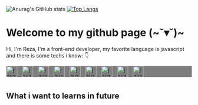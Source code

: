 ![Anurag's GitHub stats](https://github-readme-stats.vercel.app/api?username=womoboy&show_icons=true&theme=nord)
[![Top Langs](https://github-readme-stats.vercel.app/api/top-langs/?username=womoboy&layout=compact&theme=nord)](https://github.com/womoboy)

# Welcome to my github page (~˘▾˘)~
Hi, I'm Reza, I'm a front-end developer, my favorite language is javascript and there is some techs i know: 👇 

<div style="display:flex; width:100%; background-color:rgba(0,0,0,0.5);">
    <img style="padding-right:10px;" align="left" width="30px" alt="javascript log" src="https://cdn.worldvectorlogo.com/logos/javascript-1.svg">
    <img style="padding-right:10px;" align="left" width="30px" alt="javascript log" src="https://cdn.worldvectorlogo.com/logos/html-1.svg">
    <img style="padding-right:10px;" align="left" width="30px" alt="javascript log" src="https://cdn.worldvectorlogo.com/logos/css-3.svg">
    <img style="padding-right:10px;" align="left" width="30px" alt="javascript log" src="https://cdn.worldvectorlogo.com/logos/react-2.svg">
    <img style="padding-right:10px;" align="left" width="30px" alt="javascript log" src="https://cdn.worldvectorlogo.com/logos/sass-1.svg">
    <img style="padding-right:10px;" align="left" width="30px" alt="javascript log" src="https://cdn.worldvectorlogo.com/logos/nodejs-1.svg">
    <img style="padding-right:10px;" align="left" width="30px" alt="javascript log" src="https://www.vectorlogo.zone/logos/expressjs/expressjs-icon.svg">
    <img style="padding-right:10px;" align="left" width="30px" alt="javascript log" src="https://cdn.worldvectorlogo.com/logos/mongodb-icon-1.svg">
    <img style="padding-right:10px;" align="left" width="30px" alt="javascript log" src="https://www.svgrepo.com/show/303251/mysql-logo.svg">
</div>

#

## What i want to learns in future

